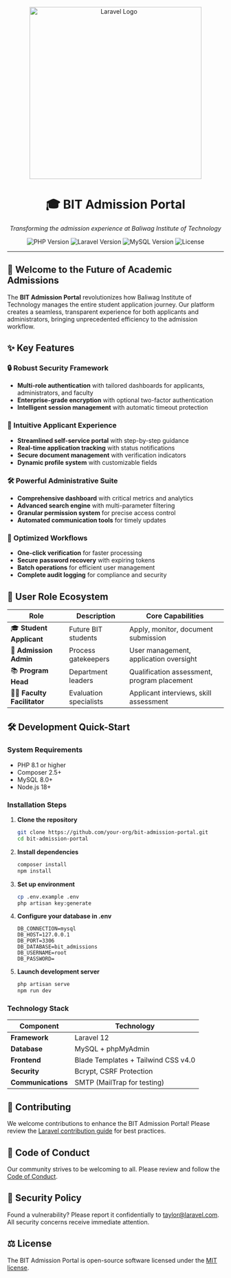 <p align="center">
  <img src="https://raw.githubusercontent.com/laravel/art/master/logo-lockup/5%20SVG/2%20CMYK/1%20Full%20Color/laravel-logolockup-cmyk-red.svg" width="400" alt="Laravel Logo">
  
  <h1 align="center">🎓 BIT Admission Portal</h1>
  
  <p align="center"><em>Transforming the admission experience at Baliwag Institute of Technology</em></p>
</p>

<p align="center">
  <img src="https://img.shields.io/badge/PHP-8.1+-777BB4?style=for-the-badge&logo=php&logoColor=white" alt="PHP Version">
  <img src="https://img.shields.io/badge/Laravel-10.x-FF2D20?style=for-the-badge&logo=laravel&logoColor=white" alt="Laravel Version">
  <img src="https://img.shields.io/badge/MySQL-8.0-4479A1?style=for-the-badge&logo=mysql&logoColor=white" alt="MySQL Version">
  <img src="https://img.shields.io/badge/License-MIT-blue?style=for-the-badge" alt="License">
</p>

<hr>

## 🚀 Welcome to the Future of Academic Admissions

The **BIT Admission Portal** revolutionizes how Baliwag Institute of Technology manages the entire student application journey. Our platform creates a seamless, transparent experience for both applicants and administrators, bringing unprecedented efficiency to the admission workflow.

## ✨ Key Features

### 🔒 Robust Security Framework
- **Multi-role authentication** with tailored dashboards for applicants, administrators, and faculty
- **Enterprise-grade encryption** with optional two-factor authentication
- **Intelligent session management** with automatic timeout protection

### 📝 Intuitive Applicant Experience
- **Streamlined self-service portal** with step-by-step guidance
- **Real-time application tracking** with status notifications
- **Secure document management** with verification indicators
- **Dynamic profile system** with customizable fields

### 🛠️ Powerful Administrative Suite
- **Comprehensive dashboard** with critical metrics and analytics
- **Advanced search engine** with multi-parameter filtering
- **Granular permission system** for precise access control
- **Automated communication tools** for timely updates

### 🔄 Optimized Workflows
- **One-click verification** for faster processing
- **Secure password recovery** with expiring tokens
- **Batch operations** for efficient user management
- **Complete audit logging** for compliance and security

## 👥 User Role Ecosystem

| Role | Description | Core Capabilities |
|------|-------------|------------------|
| 🎓 **Student Applicant** | Future BIT students | Apply, monitor, document submission |
| 👔 **Admission Admin** | Process gatekeepers | User management, application oversight |
| 📚 **Program Head** | Department leaders | Qualification assessment, program placement |
| 🧑‍🏫 **Faculty Facilitator** | Evaluation specialists | Applicant interviews, skill assessment |

## 🛠️ Development Quick-Start

### System Requirements
- PHP 8.1 or higher
- Composer 2.5+
- MySQL 8.0+
- Node.js 18+

### Installation Steps

1. **Clone the repository**
   ```bash
   git clone https://github.com/your-org/bit-admission-portal.git
   cd bit-admission-portal
   ```

2. **Install dependencies**
   ```bash
   composer install
   npm install
   ```

3. **Set up environment**
   ```bash
   cp .env.example .env
   php artisan key:generate
   ```

4. **Configure your database in .env**
   ```
   DB_CONNECTION=mysql
   DB_HOST=127.0.0.1
   DB_PORT=3306
   DB_DATABASE=bit_admissions
   DB_USERNAME=root
   DB_PASSWORD=
   ```

5. **Launch development server**
   ```bash
   php artisan serve
   npm run dev
   ```

### Technology Stack

| Component | Technology |
|-----------|------------|
| **Framework** | Laravel 12 |
| **Database** | MySQL + phpMyAdmin |
| **Frontend** | Blade Templates + Tailwind CSS v4.0 |
| **Security** | Bcrypt, CSRF Protection |
| **Communications** | SMTP (MailTrap for testing) |

## 🤝 Contributing

We welcome contributions to enhance the BIT Admission Portal! Please review the [Laravel contribution guide](https://laravel.com/docs/contributions) for best practices.

## 📜 Code of Conduct

Our community strives to be welcoming to all. Please review and follow the [Code of Conduct](https://laravel.com/docs/contributions#code-of-conduct).

## 🔐 Security Policy

Found a vulnerability? Please report it confidentially to [taylor@laravel.com](mailto:taylor@laravel.com). All security concerns receive immediate attention.

## ⚖️ License

The BIT Admission Portal is open-source software licensed under the [MIT license](https://opensource.org/licenses/MIT).
